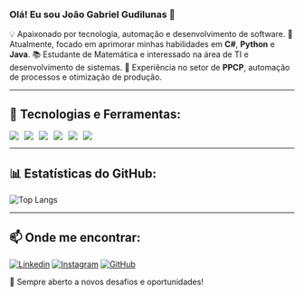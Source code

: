 ### Olá! Eu sou João Gabriel Gudilunas 👋

💡 Apaixonado por tecnologia, automação e desenvolvimento de software.
🎯 Atualmente, focado em aprimorar minhas habilidades em **C#**, **Python** e **Java**.
📚 Estudante de Matemática e interessado na área de TI e desenvolvimento de sistemas.
💼 Experiência no setor de **PPCP**, automação de processos e otimização de produção.

---

## 🚀 Tecnologias e Ferramentas:

<div style="display: flex; flex-wrap: wrap; gap: 10px;">
    <img src="https://img.shields.io/badge/Java-ED8B00?style=for-the-badge&logo=openjdk&logoColor=white" />
    <img src="https://img.shields.io/badge/C%23-239120?style=for-the-badge&logo=c-sharp&logoColor=white" />
    <img src="https://img.shields.io/badge/Python-3776AB?style=for-the-badge&logo=python&logoColor=white" />
    <img src="https://img.shields.io/badge/JavaScript-F7DF1E?style=for-the-badge&logo=javascript&logoColor=black" />
    <img src="https://img.shields.io/badge/Ardis-005CA9?style=for-the-badge&logoColor=white" />
    <img src="https://img.shields.io/badge/SQL-4479A1?style=for-the-badge&logo=mysql&logoColor=white" />
</div>

---

## 📊 Estatísticas do GitHub:

![Top Langs](https://github-readme-stats.vercel.app/api/top-langs/?username=Joao-gudi&layout=compact&theme=radical)

---

## 📫 Onde me encontrar:

[![Linkedin](https://img.shields.io/badge/LinkedIn-0077B5?style=for-the-badge&logo=linkedin&logoColor=white)](https://www.linkedin.com/in/jo%C3%A3o-gabriel-gudilunas-21402624a/)
[![Instagram](https://img.shields.io/badge/Instagram-E4405F?style=for-the-badge&logo=instagram&logoColor=white)](https://www.instagram.com/joao_gudilunas/)
[![GitHub](https://img.shields.io/badge/GitHub-100000?style=for-the-badge&logo=github&logoColor=white)](https://github.com/Joao-gudi)

🚀 Sempre aberto a novos desafios e oportunidades!
